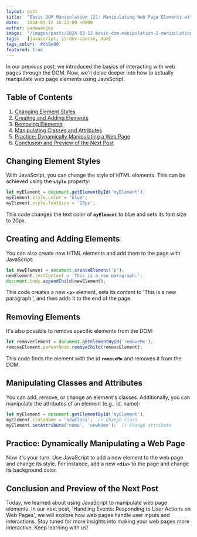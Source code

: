 ```yaml
---
layout: post
title:  "Basic DOM Manipulation (2): Manipulating Web Page Elements with JavaScript"
date:   2024-03-12 16:22:00 +0900
author: padawanjoy
image:  '/images/posts/2024-03-12-basic-dom-manipulation-2-manipulating-web-page-elements-with-javascript/01.webp'
tags:   [javascript, js-dev-course, dom]
tags_color: '#db9e00'
featured: true
---
```

In our previous post, we introduced the basics of interacting with web pages through the DOM. Now, we'll delve deeper into how to actually manipulate web page elements using JavaScript.

## Table of Contents
1. [Changing Element Styles](#changing-element-styles)
2. [Creating and Adding Elements](#creating-and-adding-elements)
3. [Removing Elements](#removing-elements)
4. [Manipulating Classes and Attributes](#manipulating-classes-and-attributes)
5. [Practice: Dynamically Manipulating a Web Page](#practice-dynamically-manipulating-a-web-page)
6. [Conclusion and Preview of the Next Post](#conclusion-and-preview-of-the-next-post)

## Changing Element Styles
With JavaScript, you can change the style of HTML elements. This can be achieved using the **`style`** property:

```javascript
let myElement = document.getElementById('myElement');
myElement.style.color = 'blue';
myElement.style.fontSize = '20px';
```

This code changes the text color of **`myElement`** to blue and sets its font size to 20px.

## Creating and Adding Elements
You can also create new HTML elements and add them to the page with JavaScript:

```javascript
let newElement = document.createElement('p');
newElement.textContent = 'This is a new paragraph.';
document.body.appendChild(newElement);
```

This code creates a new **`<p>`** element, sets its content to 'This is a new paragraph.', and then adds it to the end of the page.

## Removing Elements
It's also possible to remove specific elements from the DOM:

```javascript
let removeElement = document.getElementById('removeMe');
removeElement.parentNode.removeChild(removeElement);
```

This code finds the element with the id **`removeMe`** and removes it from the DOM.

## Manipulating Classes and Attributes
You can add, remove, or change an element's classes. Additionally, you can manipulate the attributes of an element (e.g., id, name):

```javascript
let myElement = document.getElementById('myElement');
myElement.className = 'newClass';  // Change class
myElement.setAttribute('name', 'newName');  // Change attribute
```

## Practice: Dynamically Manipulating a Web Page
Now it's your turn. Use JavaScript to add a new element to the web page and change its style. For instance, add a new **`<div>`** to the page and change its background color.

## Conclusion and Preview of the Next Post
Today, we learned about using JavaScript to manipulate web page elements. In our next post, 'Handling Events: Responding to User Actions on Web Pages', we will explore how web pages handle user inputs and interactions. Stay tuned for more insights into making your web pages more interactive. Keep learning with us!